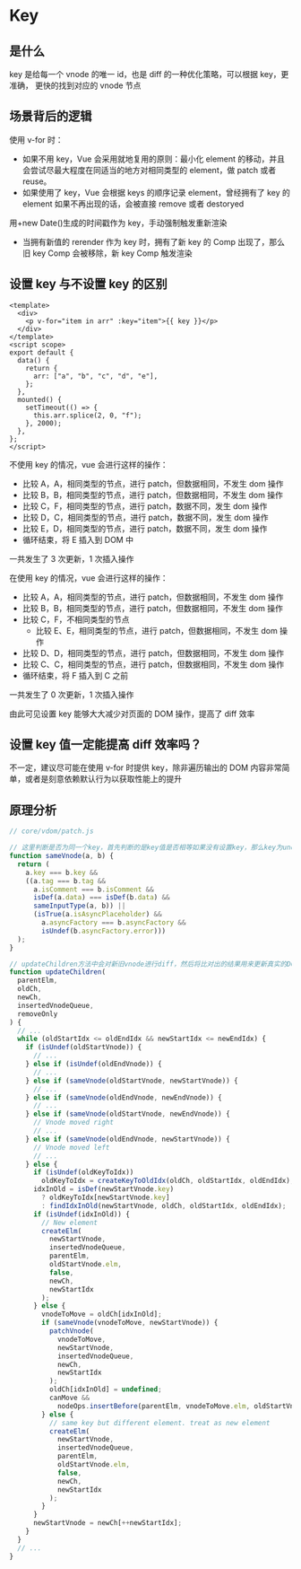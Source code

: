 # Key

## 是什么

key 是给每一个 vnode 的唯一 id，也是 diff 的一种优化策略，可以根据 key，更准确， 更快的找到对应的 vnode 节点

## 场景背后的逻辑

使用 v-for 时：

- 如果不用 key，Vue 会采用就地复用的原则：最小化 element 的移动，并且会尝试尽最大程度在同适当的地方对相同类型的 element，做 patch 或者 reuse。
- 如果使用了 key，Vue 会根据 keys 的顺序记录 element，曾经拥有了 key 的 element 如果不再出现的话，会被直接 remove 或者 destoryed

用+new Date()生成的时间戳作为 key，手动强制触发重新渲染

- 当拥有新值的 rerender 作为 key 时，拥有了新 key 的 Comp 出现了，那么旧 key Comp 会被移除，新 key Comp 触发渲染

## 设置 key 与不设置 key 的区别

```vue
<template>
  <div>
    <p v-for="item in arr" :key="item">{{ key }}</p>
  </div>
</template>
<script scope>
export default {
  data() {
    return {
      arr: ["a", "b", "c", "d", "e"],
    };
  },
  mounted() {
    setTimeout(() => {
      this.arr.splice(2, 0, "f");
    }, 2000);
  },
};
</script>
```

不使用 key 的情况，vue 会进行这样的操作：

- 比较 A，A，相同类型的节点，进行 patch，但数据相同，不发生 dom 操作
- 比较 B，B，相同类型的节点，进行 patch，但数据相同，不发生 dom 操作
- 比较 C，F，相同类型的节点，进行 patch，数据不同，发生 dom 操作
- 比较 D，C，相同类型的节点，进行 patch，数据不同，发生 dom 操作
- 比较 E，D，相同类型的节点，进行 patch，数据不同，发生 dom 操作
- 循环结束，将 E 插入到 DOM 中

一共发生了 3 次更新，1 次插入操作

在使用 key 的情况，vue 会进行这样的操作：

- 比较 A，A，相同类型的节点，进行 patch，但数据相同，不发生 dom 操作
- 比较 B，B，相同类型的节点，进行 patch，但数据相同，不发生 dom 操作
- 比较 C，F，不相同类型的节点
  - 比较 E、E，相同类型的节点，进行 patch，但数据相同，不发生 dom 操作
- 比较 D、D，相同类型的节点，进行 patch，但数据相同，不发生 dom 操作
- 比较 C、C，相同类型的节点，进行 patch，但数据相同，不发生 dom 操作
- 循环结束，将 F 插入到 C 之前

一共发生了 0 次更新，1 次插入操作

由此可见设置 key 能够大大减少对页面的 DOM 操作，提高了 diff 效率

## 设置 key 值一定能提高 diff 效率吗？

不一定，建议尽可能在使用 v-for 时提供 key，除非遍历输出的 DOM 内容非常简单，或者是刻意依赖默认行为以获取性能上的提升

## 原理分析

```js
// core/vdom/patch.js

// 这里判断是否为同一个key，首先判断的是key值是否相等如果没有设置key，那么key为undefined，这时候undefined是恒等于undefined
function sameVnode(a, b) {
  return (
    a.key === b.key &&
    ((a.tag === b.tag &&
      a.isComment === b.isComment &&
      isDef(a.data) === isDef(b.data) &&
      sameInputType(a, b)) ||
      (isTrue(a.isAsyncPlaceholder) &&
        a.asyncFactory === b.asyncFactory &&
        isUndef(b.asyncFactory.error)))
  );
}
```

```js
// updateChildren方法中会对新旧vnode进行diff，然后将比对出的结果用来更新真实的DOM
function updateChildren(
  parentElm,
  oldCh,
  newCh,
  insertedVnodeQueue,
  removeOnly
) {
  // ...
  while (oldStartIdx <= oldEndIdx && newStartIdx <= newEndIdx) {
    if (isUndef(oldStartVnode)) {
      // ...
    } else if (isUndef(oldEndVnode)) {
      // ...
    } else if (sameVnode(oldStartVnode, newStartVnode)) {
      // ...
    } else if (sameVnode(oldEndVnode, newEndVnode)) {
      // ...
    } else if (sameVnode(oldStartVnode, newEndVnode)) {
      // Vnode moved right
      // ...
    } else if (sameVnode(oldEndVnode, newStartVnode)) {
      // Vnode moved left
      // ...
    } else {
      if (isUndef(oldKeyToIdx))
        oldKeyToIdx = createKeyToOldIdx(oldCh, oldStartIdx, oldEndIdx);
      idxInOld = isDef(newStartVnode.key)
        ? oldKeyToIdx[newStartVnode.key]
        : findIdxInOld(newStartVnode, oldCh, oldStartIdx, oldEndIdx);
      if (isUndef(idxInOld)) {
        // New element
        createElm(
          newStartVnode,
          insertedVnodeQueue,
          parentElm,
          oldStartVnode.elm,
          false,
          newCh,
          newStartIdx
        );
      } else {
        vnodeToMove = oldCh[idxInOld];
        if (sameVnode(vnodeToMove, newStartVnode)) {
          patchVnode(
            vnodeToMove,
            newStartVnode,
            insertedVnodeQueue,
            newCh,
            newStartIdx
          );
          oldCh[idxInOld] = undefined;
          canMove &&
            nodeOps.insertBefore(parentElm, vnodeToMove.elm, oldStartVnode.elm);
        } else {
          // same key but different element. treat as new element
          createElm(
            newStartVnode,
            insertedVnodeQueue,
            parentElm,
            oldStartVnode.elm,
            false,
            newCh,
            newStartIdx
          );
        }
      }
      newStartVnode = newCh[++newStartIdx];
    }
  }
  // ...
}
```

